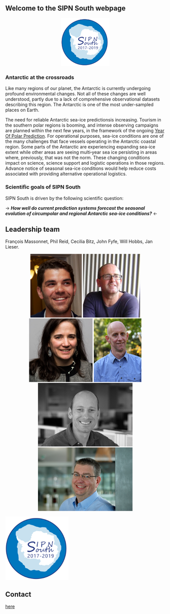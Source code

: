 ## Welcome to the SIPN South webpage
<p align="center">
<img src="./Logo.png" width="30%">
</p>

### Antarctic at the crossroads
Like many regions of our planet, the Antarctic is currently undergoing profound environmental changes. Not all of these changes are well understood, partly due to a lack of comprehensive observational datasets describing this region. The Antarctic is one of the most under-sampled places on Earth.

The need for reliable Antarctic sea-ice predictionsis increasing. Tourism in the southern polar regions is booming, and intense observing campaigns are planned within the next few years, in the framework of the ongoing [Year Of Polar Prediction](http://www.polarprediction.net/yopp). For operational purposes, sea-ice conditions are one of the many challenges that face vessels operating in the Antarctic coastal region. Some parts of the Antarctic are experiencing expanding sea-ice extent while other areas are seeing multi‐year sea ice persisting in areas where, previously, that was not the norm. These changing conditions impact on science, science support and logistic operations in those regions. Advance notice of seasonal sea-ice conditions would help reduce costs associated with providing alternative operational logistics.

### Scientific goals of SIPN South
SIPN South is driven by the following scientific question:


->
  **_How well do current prediction systems forecast the seasonal evolution of circumpolar and regional Antarctic sea-ice conditions?_** <-



## Leadership team
François Massonnet, Phil Reid, Cecilia Bitz, John Fyfe, Will Hobbs, Jan Lieser.

<p align="center">
<img src="./pics/fm.jpg" height=200px>  <img src="./pics/pr.jpg" height=200px> <img src="./pics/cb.jpg" height=200px> <img src="./pics/jf.jpg" height=200px> 
<img src="./pics/wh.jpg" height=200px> <img src="./pics/jl.jpg" height=200px>
</p>


<img src="./Logo.png" height="200px">


## Contact
[here](mailto:francois.massonnet@uclouvain.be)
